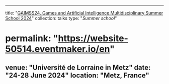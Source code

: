 ----
title: "[GAIMSS24. Games and Artificial Intelligence Multidisciplinary Summer School 2024](https://sites.google.com/view/gaimss24/home)"
collection: talks
type: "_Summer school_"
# permalink: "https://website-50514.eventmaker.io/en"
venue: "Université de Lorraine in Metz"
date: "24-28 June 2024"
location: "Metz, France"
----
